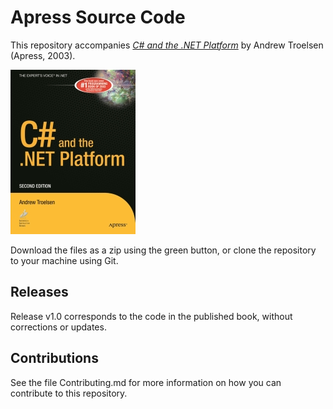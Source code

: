 # Apress Source Code

This repository accompanies [*C# and the .NET Platform*](http://www.apress.com/9781590590553) by Andrew Troelsen (Apress, 2003).

[comment]: #cover
![Cover image](9781590590553.jpg)

Download the files as a zip using the green button, or clone the repository to your machine using Git.

## Releases

Release v1.0 corresponds to the code in the published book, without corrections or updates.

## Contributions

See the file Contributing.md for more information on how you can contribute to this repository.
